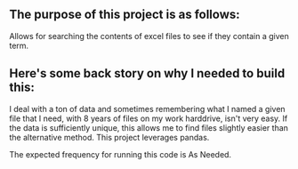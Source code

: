 ## The purpose of this project is as follows:
Allows for searching the contents of excel files to see if they contain a given term.
## Here's some back story on why I needed to build this:
I deal with a ton of data and sometimes remembering what I named a given file that I need, with 8 years of files on my work harddrive, isn't very easy. If the data is sufficiently unique, this allows me to find files slightly easier than the alternative method. 
This project leverages pandas.


The expected frequency for running this code is As Needed.